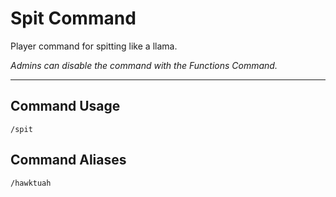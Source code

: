 # Spit Command

Player command for spitting like a llama.

_Admins can disable the command with the Functions Command._

---
## Command Usage
`/spit`

## Command Aliases
`/hawktuah`